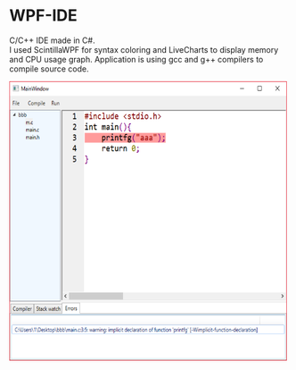 # WPF-IDE
<p>C/C++ IDE made in C#.<br>I used ScintillaWPF for syntax coloring and LiveCharts to display memory and CPU usage graph. Application is using gcc and g++ compilers to compile source code.</p>
<div>
<img src="https://raw.githubusercontent.com/tony172/WPF-IDE/master/35634722_1697774063638164_3707469164940623872_n.png" width="500" height="500">
</div>
